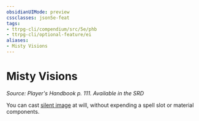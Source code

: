 ```yaml
---
obsidianUIMode: preview
cssclasses: json5e-feat
tags:
- ttrpg-cli/compendium/src/5e/phb
- ttrpg-cli/optional-feature/ei
aliases:
- Misty Visions
---
```

# Misty Visions
*Source: Player's Handbook p. 111. Available in the <span title='Systems Reference Document (5.1)'>SRD</span>*  

You can cast [silent image](/3-Mechanics/CLI/Compendium/spells/silent-image.md) at will, without expending a spell slot or material components.